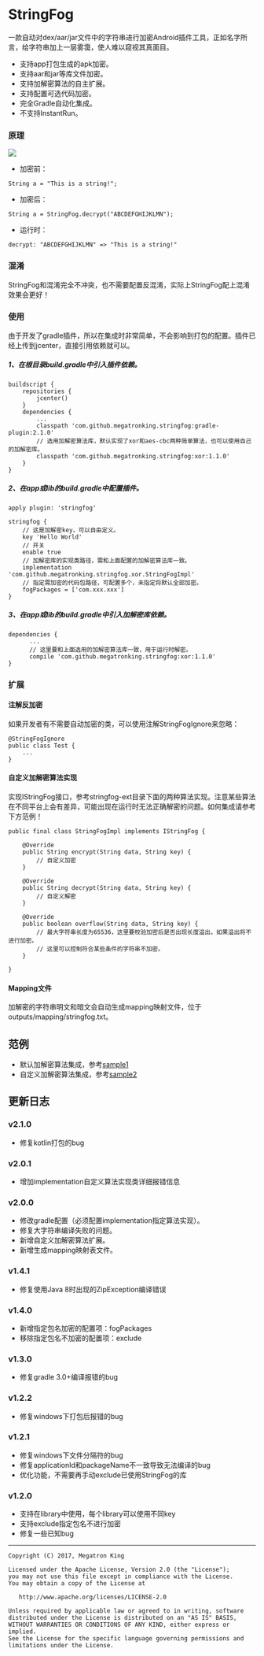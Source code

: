 
# StringFog
一款自动对dex/aar/jar文件中的字符串进行加密Android插件工具，正如名字所言，给字符串加上一层雾霭，使人难以窥视其真面目。

- 支持app打包生成的apk加密。
- 支持aar和jar等库文件加密。
- 支持加解密算法的自主扩展。
- 支持配置可选代码加密。
- 完全Gradle自动化集成。
- 不支持InstantRun。

### 原理

![](https://github.com/MegatronKing/StringFog/blob/master/assets/flow.png)<br>

- 加密前：
```
String a = "This is a string!";
```

- 加密后：
```
String a = StringFog.decrypt("ABCDEFGHIJKLMN");
```

- 运行时：
```
decrypt: "ABCDEFGHIJKLMN" => "This is a string!"
```

### 混淆
StringFog和混淆完全不冲突，也不需要配置反混淆，实际上StringFog配上混淆效果会更好！

### 使用
由于开发了gradle插件，所以在集成时非常简单，不会影响到打包的配置。插件已经上传到jcenter，直接引用依赖就可以。

##### 1、在根目录build.gradle中引入插件依赖。
```
buildscript {
    repositories {
        jcenter()
    }
    dependencies {
        ...
        classpath 'com.github.megatronking.stringfog:gradle-plugin:2.1.0'
        // 选用加解密算法库，默认实现了xor和aes-cbc两种简单算法，也可以使用自己的加解密库。
        classpath 'com.github.megatronking.stringfog:xor:1.1.0'
    }
}
```

##### 2、在app或lib的build.gradle中配置插件。
```
apply plugin: 'stringfog'

stringfog {
    // 这是加解密key，可以自由定义。
    key 'Hello World'
    // 开关
    enable true
    // 加解密库的实现类路径，需和上面配置的加解密算法库一致。
    implementation 'com.github.megatronking.stringfog.xor.StringFogImpl'
    // 指定需加密的代码包路径，可配置多个，未指定将默认全部加密。
    fogPackages = ['com.xxx.xxx']
}
```

##### 3、在app或lib的build.gradle中引入加解密库依赖。
```
dependencies {
      ...
      // 这里要和上面选用的加解密算法库一致，用于运行时解密。
      compile 'com.github.megatronking.stringfog:xor:1.1.0'
}
```

### 扩展

#### 注解反加密
如果开发者有不需要自动加密的类，可以使用注解StringFogIgnore来忽略：
```
@StringFogIgnore
public class Test {
    ...
}
```
#### 自定义加解密算法实现
实现IStringFog接口，参考stringfog-ext目录下面的两种算法实现。注意某些算法在不同平台上会有差异，可能出现在运行时无法正确解密的问题。如何集成请参考下方范例！
```
public final class StringFogImpl implements IStringFog {

    @Override
    public String encrypt(String data, String key) {
        // 自定义加密
    }

    @Override
    public String decrypt(String data, String key) {
        // 自定义解密
    }

    @Override
    public boolean overflow(String data, String key) {
        // 最大字符串长度为65536，这里要校验加密后是否出现长度溢出，如果溢出将不进行加密。
        // 这里可以控制符合某些条件的字符串不加密。
    }

}

```

#### Mapping文件
加解密的字符串明文和暗文会自动生成mapping映射文件，位于outputs/mapping/stringfog.txt。

## 范例
- 默认加解密算法集成，参考[sample1](https://github.com/MegatronKing/StringFog-Sample1)
- 自定义加解密算法集成，参考[sample2](https://github.com/MegatronKing/StringFog-Sample2)

## 更新日志

### v2.1.0
- 修复kotlin打包的bug

### v2.0.1
- 增加implementation自定义算法实现类详细报错信息

### v2.0.0
- 修改gradle配置（必须配置implementation指定算法实现）。
- 修复大字符串编译失败的问题。
- 新增自定义加解密算法扩展。
- 新增生成mapping映射表文件。

### v1.4.1
- 修复使用Java 8时出现的ZipException编译错误

### v1.4.0
- 新增指定包名加密的配置项：fogPackages
- 移除指定包名不加密的配置项：exclude

### v1.3.0
- 修复gradle 3.0+编译报错的bug

### v1.2.2
- 修复windows下打包后报错的bug

### v1.2.1
- 修复windows下文件分隔符的bug
- 修复applicationId和packageName不一致导致无法编译的bug
- 优化功能，不需要再手动exclude已使用StringFog的库

### v1.2.0
- 支持在library中使用，每个library可以使用不同key
- 支持exclude指定包名不进行加密
- 修复一些已知bug


--------

    Copyright (C) 2017, Megatron King

    Licensed under the Apache License, Version 2.0 (the "License");
    you may not use this file except in compliance with the License.
    You may obtain a copy of the License at

       http://www.apache.org/licenses/LICENSE-2.0

    Unless required by applicable law or agreed to in writing, software
    distributed under the License is distributed on an "AS IS" BASIS,
    WITHOUT WARRANTIES OR CONDITIONS OF ANY KIND, either express or implied.
    See the License for the specific language governing permissions and
    limitations under the License.
